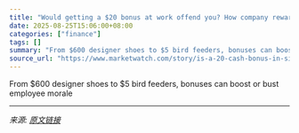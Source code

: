 ```yaml
---
title: "Would getting a $20 bonus at work offend you? How company rewards can backfire."
date: 2025-08-25T15:06:00+08:00
categories: ["finance"]
tags: []
summary: "From $600 designer shoes to $5 bird feeders, bonuses can boost or bust employee morale"
source_url: "https://www.marketwatch.com/story/is-a-20-cash-bonus-in-singles-no-less-an-insult-how-company-bonuses-can-backfire-906545a4?mod=mw_rss_topstories"
---
```


From $600 designer shoes to $5 bird feeders, bonuses can boost or bust employee morale

---

*来源: [原文链接](https://www.marketwatch.com/story/is-a-20-cash-bonus-in-singles-no-less-an-insult-how-company-bonuses-can-backfire-906545a4?mod=mw_rss_topstories)*

